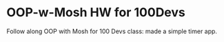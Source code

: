 # OOP-w-Mosh HW for 100Devs
Follow along OOP with Mosh for 100 Devs class: made a simple timer app.
